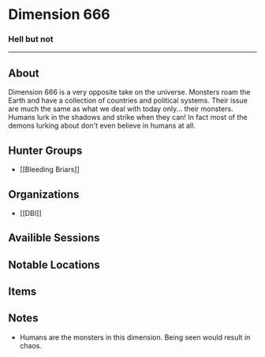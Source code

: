# Dimension 666
### Hell but not
---
## About
Dimension 666 is a very opposite take on the universe. Monsters roam the Earth and have a collection of countries and political systems. Their issue are much the same as what we deal with today only... their monsters. Humans lurk in the shadows and strike when they can! In fact most of the demons lurking about don't even believe in humans at all. 

## Hunter Groups
- [[Bleeding Briars]]
## Organizations
- [[DBI]]

## Availible Sessions

## Notable Locations

## Items

## Notes
- Humans are the monsters in this dimension. Being seen would result in chaos.